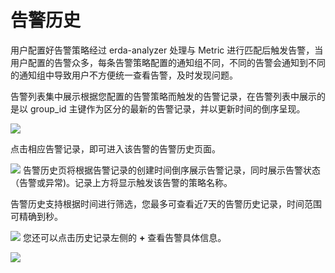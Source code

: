 # 告警历史

用户配置好告警策略经过 erda-analyzer 处理与 Metric 进行匹配后触发告警，当用户配置的告警众多，每条告警策略配置的通知组不同，不同的告警会通知到不同的通知组中导致用户不方便统一查看告警，及时发现问题。

告警列表集中展示根据您配置的告警策略而触发的告警记录，在告警列表中展示的是以 group_id 主键作为区分的最新的告警记录，并以更新时间的倒序呈现。

![](https://terminus-paas.oss-cn-hangzhou.aliyuncs.com/paas-doc/2021/08/23/8749c6dc-972b-43f2-966d-1bd05935bf77.png)

点击相应告警记录，即可进入该告警的告警历史页面。

![](https://terminus-paas.oss-cn-hangzhou.aliyuncs.com/paas-doc/2021/08/23/19a9dade-2dab-4e69-aee2-ac91fe366391.png)
告警历史页将根据告警记录的创建时间倒序展示告警记录，同时展示告警状态（告警或异常)。记录上方将显示触发该告警的策略名称。

告警历史支持根据时间进行筛选，您最多可查看近7天的告警历史记录，时间范围可精确到秒。

![](https://terminus-paas.oss-cn-hangzhou.aliyuncs.com/paas-doc/2021/08/23/44ce0ed1-1952-435d-9278-f7345e0ebf43.png)
您还可以点击历史记录左侧的 **+** 查看告警具体信息。

![](https://terminus-paas.oss-cn-hangzhou.aliyuncs.com/paas-doc/2021/08/23/210e91e7-c820-4ed0-8f90-fab32232aec6.png)
